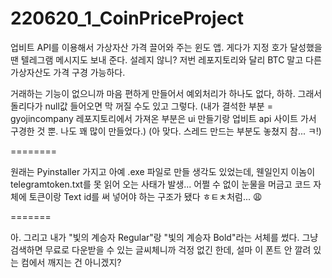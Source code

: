 # 220620_1_CoinPriceProject
업비트 API를 이용해서 가상자산 가격 끌어와 주는 윈도 앱. 게다가 지정 호가 달성했을 땐 텔레그램 메시지도 보내 준다. 설레지 않니?
저번 레포지토리와 달리 BTC 말고 다른 가상자산도 가격 구경 가능하다.

거래하는 기능이 없으니까 마음 편하게 만들어서 예외처리가 하나도 없다, 하하.
그래서 돌리다가 null값 들어오면 막 꺼질 수도 있고 그렇다.
(내가 결석한 부분 = gyojincompany 레포지토리에서 가져온 부분은 ui 만들기랑 업비트 api 사이트 가서 구경한 것 뿐. 나도 꽤 많이 만들었다.)
(아 맞다. 스레드 만드는 부분도 놓쳤지 참... ㅋ!)

========

원래는 Pyinstaller 가지고 아예 .exe 파일로 만들 생각도 있었는데,
웬일인지 이놈이 telegramtoken.txt를 못 읽어 오는 사태가 발생...
어쩔 수 없이 눈물을 머금고 코드 자체에 토큰이랑 Text id를 써 넣어야 하는 구조가 됐다 ㅎㅌㅊ처럼... 😩

=======

아. 그리고 내가 "빛의 계승자 Regular"랑 "빛의 계승자 Bold"라는 서체를 썼다.
그냥 검색하면 무료로 다운받을 수 있는 글씨체니까 걱정 없긴 한데,
설마 이 폰트 안 깔려 있는 컴에서 깨지는 건 아니겠지?

